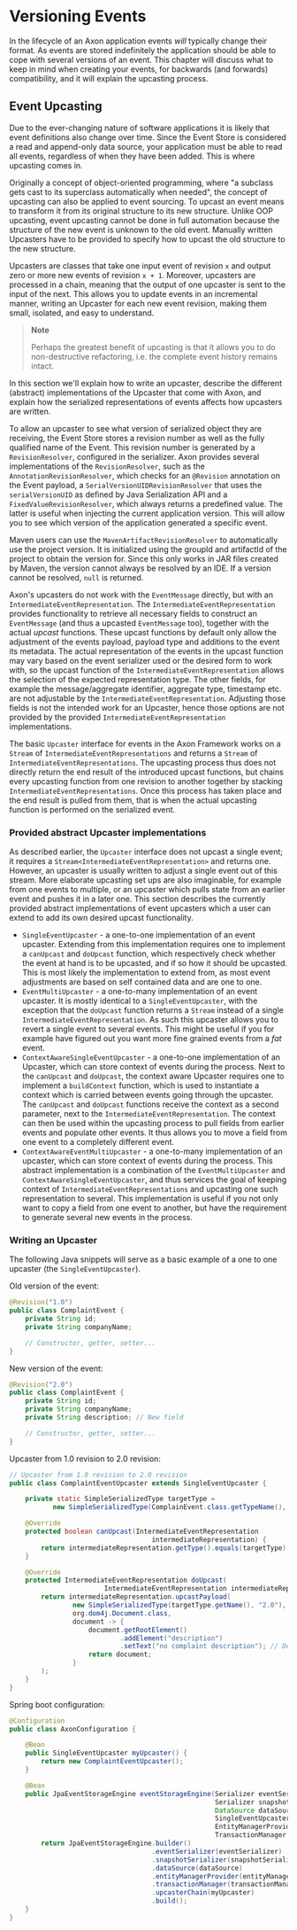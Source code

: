 # Versioning Events

In the lifecycle of an Axon application events _will_ typically change their format.
As events are stored indefinitely the application should be able to cope with several versions of an event.
This chapter will discuss what to keep in mind when creating your events, for backwards (and forwards) compatibility,
 and it will explain the upcasting process.  

## Event Upcasting

Due to the ever-changing nature of software applications it is likely that event definitions also change over time. 
Since the Event Store is considered a read and append-only data source, your application must be able to read all events,
 regardless of when they have been added. 
This is where upcasting comes in.

Originally a concept of object-oriented programming,
 where "a subclass gets cast to its superclass automatically when needed",
 the concept of upcasting can also be applied to event sourcing. 
To upcast an event means to transform it from its original structure to its new structure. 
Unlike OOP upcasting,
 event upcasting cannot be done in full automation because the structure of the new event is unknown to the old event. 
Manually written Upcasters have to be provided to specify how to upcast the old structure to the new structure.

Upcasters are classes that take one input event of revision `x` and output zero or more new events of revision `x + 1`. 
Moreover, upcasters are processed in a chain, meaning that the output of one upcaster is sent to the input of the next. 
This allows you to update events in an incremental manner, writing an Upcaster for each new event revision,
 making them small, isolated, and easy to understand.

> **Note**
>
> Perhaps the greatest benefit of upcasting is that it allows you to do non-destructive refactoring,
>  i.e. the complete event history remains intact.

In this section we'll explain how to write an upcaster,
 describe the different \(abstract\) implementations of the Upcaster that come with Axon,
 and explain how the serialized representations of events affects how upcasters are written.

To allow an upcaster to see what version of serialized object they are receiving,
 the Event Store stores a revision number as well as the fully qualified name of the Event. 
This revision number is generated by a `RevisionResolver`, configured in the serializer. 
Axon provides several implementations of the `RevisionResolver`, such as the `AnnotationRevisionResolver`,
 which checks for an `@Revision` annotation on the Event payload,
 a `SerialVersionUIDRevisionResolver` that uses the `serialVersionUID` as defined by Java Serialization API and a `FixedValueRevisionResolver`,
 which always returns a predefined value. 
The latter is useful when injecting the current application version. 
This will allow you to see which version of the application generated a specific event.

Maven users can use the `MavenArtifactRevisionResolver` to automatically use the project version. 
It is initialized using the groupId and artifactId of the project to obtain the version for. 
Since this only works in JAR files created by Maven, the version cannot always be resolved by an IDE. 
If a version cannot be resolved, `null` is returned.

Axon's upcasters do not work with the `EventMessage` directly, but with an `IntermediateEventRepresentation`. 
The `IntermediateEventRepresentation` provides functionality to retrieve all necessary fields to construct an `EventMessage`
 \(and thus a upcasted `EventMessage` too\), together with the actual _upcast_ functions. 
These upcast functions by default only allow the adjustment of the events payload,
 payload type and additions to the event its metadata. 
The actual representation of the events in the upcast function may vary based on the event serializer used or the desired form to work with,
 so the upcast function of the `IntermediateEventRepresentation` allows the selection of the expected representation type. 
The other fields, for example the message/aggregate identifier, aggregate type,
 timestamp etc. are not adjustable by the `IntermediateEventRepresentation`. 
Adjusting those fields is not the intended work for an Upcaster,
 hence those options are not provided by the provided `IntermediateEventRepresentation` implementations.

The basic `Upcaster` interface for events in the Axon Framework works on a `Stream` of `IntermediateEventRepresentations`
 and returns a `Stream` of `IntermediateEventRepresentations`. 
The upcasting process thus does not directly return the end result of the introduced upcast functions,
 but chains every upcasting function from one revision to another together by stacking `IntermediateEventRepresentations`. 
Once this process has taken place and the end result is pulled from them,
 that is when the actual upcasting function is performed on the serialized event.

### Provided abstract Upcaster implementations

As described earlier, the `Upcaster` interface does not upcast a single event;
 it requires a `Stream<IntermediateEventRepresentation>` and returns one. 
However, an upcaster is usually written to adjust a single event out of this stream. 
More elaborate upcasting set ups are also imaginable, for example from one events to multiple,
 or an upcaster which pulls state from an earlier event and pushes it in a later one. 
This section describes the currently provided abstract implementations of event upcasters which a user can extend to add its own desired upcast functionality.

* `SingleEventUpcaster` - a one-to-one implementation of an event upcaster. 
Extending from this implementation requires one to implement a `canUpcast` and `doUpcast` function, which respectively check whether the event at hand is to be upcasted, and if so how it should be upcasted. 
This is most likely the implementation to extend from, as most event adjustments are based on self contained data and are one to one.
* `EventMultiUpcaster` - a one-to-many implementation of an event upcaster. 
It is mostly identical to a `SingleEventUpcaster`, with the exception that the `doUpcast` function returns a `Stream` instead of a single `IntermediateEventRepresentation`. 
As such this upcaster allows you to revert a single event to several events. 
This might be useful if you for example have figured out you want more fine grained events from a _fat_ event.
* `ContextAwareSingleEventUpcaster` - a one-to-one implementation of an Upcaster, which can store context of events during the process. 
Next to the `canUpcast` and `doUpcast`, the context aware Upcaster requires one to implement a `buildContext` function, which is used to instantiate a context which is carried between events going through the upcaster. 
The `canUpcast` and `doUpcast` functions receive the context as a second parameter, next to the `IntermediateEventRepresentation`. 
The context can then be used within the upcasting process to pull fields from earlier events and populate other events. 
It thus allows you to move a field from one event to a completely different event.
* `ContextAwareEventMultiUpcaster` - a one-to-many implementation of an upcaster, which can store context of events during the process. 
This abstract implementation is a combination of the `EventMultiUpcaster` and `ContextAwareSingleEventUpcaster`, and thus services the goal of keeping context of `IntermediateEventRepresentations` and upcasting one such representation to several. 
This implementation is useful if you not only want to copy a field from one event to another, but have the requirement to generate several new events in the process.

### Writing an Upcaster

The following Java snippets will serve as a basic example of a one to one upcaster \(the `SingleEventUpcaster`\).

Old version of the event:

```java
@Revision("1.0")
public class ComplaintEvent {
    private String id;
    private String companyName;

    // Constructor, getter, setter...
}
```

New version of the event:

```java
@Revision("2.0")
public class ComplaintEvent {
    private String id;
    private String companyName;
    private String description; // New field

    // Constructor, getter, setter...
}
```

Upcaster from 1.0 revision to 2.0 revision:

```java
// Upcaster from 1.0 revision to 2.0 revision
public class ComplaintEventUpcaster extends SingleEventUpcaster {

    private static SimpleSerializedType targetType = 
           new SimpleSerializedType(ComplainEvent.class.getTypeName(), "1.0");

    @Override
    protected boolean canUpcast(IntermediateEventRepresentation 
                                    intermediateRepresentation) {
        return intermediateRepresentation.getType().equals(targetType);
    }

    @Override
    protected IntermediateEventRepresentation doUpcast(
                        IntermediateEventRepresentation intermediateRepresentation) {
        return intermediateRepresentation.upcastPayload(
                new SimpleSerializedType(targetType.getName(), "2.0"),
                org.dom4j.Document.class,
                document -> {
                    document.getRootElement()
                            .addElement("description")
                            .setText("no complaint description"); // Default value
                    return document;
                }
        );
    }
}
```

Spring boot configuration:

```java
@Configuration
public class AxonConfiguration {

    @Bean
    public SingleEventUpcaster myUpcaster() {
        return new ComplaintEventUpcaster();
    }

    @Bean
    public JpaEventStorageEngine eventStorageEngine(Serializer eventSerializer,
                                                    Serializer snapshotSerializer,
                                                    DataSource dataSource,
                                                    SingleEventUpcaster myUpcaster,
                                                    EntityManagerProvider entityManagerProvider,
                                                    TransactionManager transactionManager) throws SQLException {
        return JpaEventStorageEngine.builder()
                                    .eventSerializer(eventSerializer)
                                    .snapshotSerializer(snapshotSerializer)
                                    .dataSource(dataSource)
                                    .entityManagerProvider(entityManagerProvider)
                                    .transactionManager(transactionManager)
                                    .upcasterChain(myUpcaster)
                                    .build();
    }
}
```